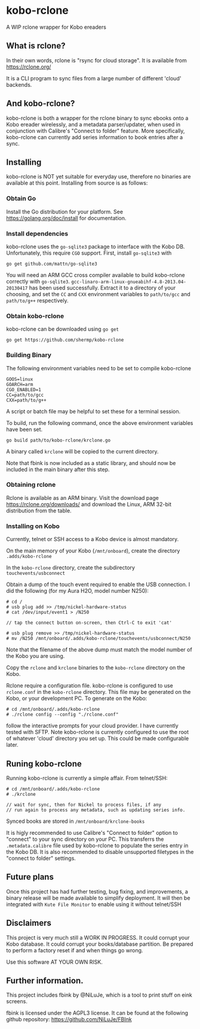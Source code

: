 # kobo-rclone
A WIP rclone wrapper for Kobo ereaders

## What is rclone?
In their own words, rclone is "rsync for cloud storage". It is available from https://rclone.org/

It is a CLI program to sync files from a large number of different 'cloud' backends.

## And kobo-rclone?
kobo-rclone is both a wrapper for the rclone binary to sync ebooks onto a Kobo ereader wirelessly, and a metadata parser/updater, when used in conjunction with Calibre's "Connect to folder" feature. More specifically, kobo-rclone can currently add series information to book entries after a sync.

## Installing
kobo-rclone is NOT yet suitable for everyday use, therefore no binaries are available at this point. Installing from source is as follows:

### Obtain Go
Install the Go distribution for your platform. See https://golang.org/doc/install for documentation.

### Install dependencies
kobo-rclone uses the `go-sqlite3` package to interface with the Kobo DB. Unfortunately, this require `CGO` support. First, install `go-sqlite3` with
```
go get github.com/mattn/go-sqlite3
```
You will need an ARM GCC cross compiler available to build kobo-rclone correctly with `go-sqlite3`. `gcc-linaro-arm-linux-gnueabihf-4.8-2013.04-20130417` has been used successfully. Extract it to a directory of your choosing, and set the `CC` and `CXX` environment variables to `path/to/gcc` and `path/to/g++` respectively.

### Obtain kobo-rclone
kobo-rclone can be downloaded using `go get`
```
go get https://github.com/shermp/kobo-rclone
```

### Building Binary
The following environment variables need to be set to compile kobo-rclone
```
GOOS=linux
GOARCH=arm
CGO_ENABLED=1
CC=path/to/gcc
CXX=path/to/g++
```
A script or batch file may be helpful to set these for a terminal session.

To build, run the following command, once the above environment variables have been set.
```
go build path/to/kobo-rclone/krclone.go
```
A binary called `krclone` will be copied to the current directory.

Note that fbink is now included as a static library, and should now be included in the main binary after this step.

### Obtaining rclone
Rclone is available as an ARM binary. Visit the download page https://rclone.org/downloads/ and download the Linux, ARM 32-bit distribution from the table.

### Installing on Kobo
Currently, telnet or SSH access to a Kobo device is almost mandatory.

On the main memory of your Kobo (`/mnt/onboard`), create the directory `.adds/kobo-rclone`

In the `kobo-rclone` directory, create the subdirectory `touchevents/usbconnect`

Obtain a dump of the touch event required to enable the USB connection. I did the following (for my Aura H2O, model number N250):
```
# cd /
# usb plug add >> /tmp/nickel-hardware-status
# cat /dev/input/event1 > /N250

// tap the connect button on-screen, then Ctrl-C to exit 'cat'

# usb plug remove >> /tmp/nickel-hardware-status
# mv /N250 /mnt/onboard/.adds/kobo-rclone/touchevents/usbconnect/N250
```
Note that the filename of the above dump must match the model number of the Kobo you are using.

Copy the `rclone` and `krclone` binaries to the `kobo-rclone` directory on the Kobo.

Rclone require a configuration file. kobo-rclone is configured to use `rclone.conf` in the `kobo-rclone` directory. This file may be generated on the Kobo, or your development PC. To generate on the Kobo:
```
# cd /mnt/onboard/.adds/kobo-rclone
# ./rclone config --config "./rclone.conf"
```
follow the interactive prompts for your cloud provider. I have currently tested with SFTP. Note kobo-rclone is currently configured to use the root of whatever 'cloud' directory you set up. This could be made configurable later.

## Runing kobo-rclone
Running kobo-rclone is currently a simple affair. From telnet/SSH:
```
# cd /mnt/onboard/.adds/kobo-rclone
# ./krclone

// wait for sync, then for Nickel to process files, if any
// run again to process any metadata, such as updating series info.
```
Synced books are stored in `/mnt/onboard/krclone-books`

It is higly recommended to use Calibre's "Connect to folder" option to "connect" to your sync directory on your PC. This transferrs the `.metadata.calibre` file used by kobo-rclone to populate the series entry in the Kobo DB. It is also recommended to disable unsupported filetypes in the "connect to folder" settings.

## Future plans
Once this project has had further testing, bug fixing, and improvements, a binary release will be made available to simplify deployment. It will then be integrated with `Kute File Monitor` to enable using it without telnet/SSH

## Disclaimers
This project is very much still a WORK IN PROGRESS. It could corrupt your Kobo database. It could corrupt your books/database partition. Be prepared to perform a factory reset if and when things go wrong.

Use this software AT YOUR OWN RISK.

## Further information.
This project includes fbink by @NiLuJe, which is a tool to print stuff on eink screens.

fbink is licensed under the AGPL3 license. It can be found at the following github repository:
https://github.com/NiLuJe/FBInk